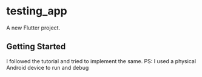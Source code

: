 # testing_app

A new Flutter project.

## Getting Started

I followed the tutorial and tried to implement the same. PS: I used a physical Android device to run and debug